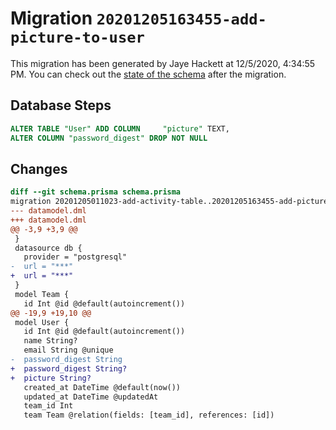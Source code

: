 # Migration `20201205163455-add-picture-to-user`

This migration has been generated by Jaye Hackett at 12/5/2020, 4:34:55 PM.
You can check out the [state of the schema](./schema.prisma) after the migration.

## Database Steps

```sql
ALTER TABLE "User" ADD COLUMN     "picture" TEXT,
ALTER COLUMN "password_digest" DROP NOT NULL
```

## Changes

```diff
diff --git schema.prisma schema.prisma
migration 20201205011023-add-activity-table..20201205163455-add-picture-to-user
--- datamodel.dml
+++ datamodel.dml
@@ -3,9 +3,9 @@
 }
 datasource db {
   provider = "postgresql"
-  url = "***"
+  url = "***"
 }
 model Team {
   id Int @id @default(autoincrement())
@@ -19,9 +19,10 @@
 model User {
   id Int @id @default(autoincrement())
   name String?
   email String @unique
-  password_digest String
+  password_digest String?
+  picture String?
   created_at DateTime @default(now())
   updated_at DateTime @updatedAt
   team_id Int
   team Team @relation(fields: [team_id], references: [id])
```


